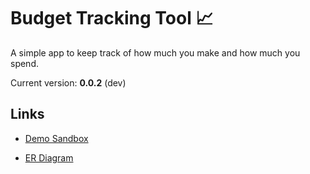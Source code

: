 # Budget Tracking Tool 📈

A simple app to keep track of how much you make and how much you spend.

Current version: **0.0.2** (dev)

## Links

- [Demo Sandbox](https://gb6b1483a83d755-atp01.adb.eu-milan-1.oraclecloudapps.com/ords/r/external/budget-tracking)

- [ER Diagram](https://dbdiagram.io/d/Budget-Tracking-6602fdf3ae072629ce03e470)
